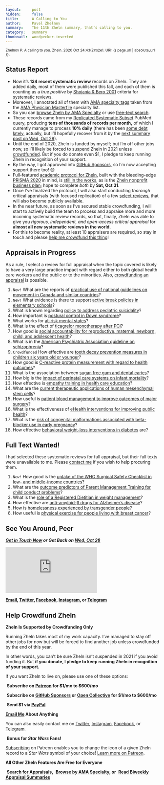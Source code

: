 ```yaml
---
layout:     post
hidden:     false
title:      A Calling to You
author:     Pavel Zhelnov
summary:    The 11th Zheln summary, that’s calling to you.
category:   summary
thumbnail:  woodpecker-inverted
---
```


<small>Zhelnov P. A calling to you. Zheln. 2020 Oct 24;43(2):s2e1. URI: {{ page.url | absolute_url }}.</small>

## Status Report

* Now it’s **134 recent systematic review** records on Zheln. They are added daily, most of them were published this fall, and each of them is counting as a _true positive_ by [Shojania & Bero 2001](https://www.researchgate.net/publication/11820967_Taking_Advantage_of_the_Explosion_of_Systematic_Reviews_An_Efficient_MEDLINE_Search_Strategy) criteria for systematic reviews.
* Moreover, I annotated all of them with [AMA specialty tags](https://github.com/p1m-ortho/qs-global-ortho-search-queries/blob/1c90dfbbbbb9f85603f2686d1132039922dad874/zheln/zheln_ama_specialty_tags.csv) taken from the [AMA Physician Masterfile](https://www.ama-assn.org/practice-management/masterfile/ama-physician-masterfile) specialty list.  
* So you can [browse Zheln by AMA Specialty](/browse/) or use [free-text search](/search/).
* These records came from my [Replicated Systematic Subset](https://github.com/p1m-ortho/qs-global-ortho-search-queries/blob/00eae711e5b5c09b9b4181688f9a6191e42cb720/README.md#pubmed-search) PubMed query, producing **tens of thousands of records per month,** of which I currently manage to process **10% daily** (there has been [some debt lately](https://github.com/drzhelnov/zheln.github.io/projects/1), actually, but I’ll hopefully recover from it by the [next summary post on Wed, Oct 28](https://github.com/drzhelnov/zheln.github.io/milestone/30)).
* Until the end of 2020, Zheln is funded by myself; but I’m off other jobs now, so I’ll likely be forced to suspend Zheln in 2021 unless [crowdfunded](#help-crowdfund-zheln). But if you do donate even $1, I pledge to keep running Zheln in recognition of your support.
* By the way, I got approved into <i class="fab fa-github-alt"></i> [GitHub Sponsors](https://github.com/sponsors/drzhelnov), so I’m now accepting support there too! 😊
* Full-featured [academic protocol for Zheln](https://github.com/drzhelnov/zheln.github.io/projects/2), built with the bleeding-edge [PRISMA 2020](https://doi.org/10.31222/osf.io/v7gm2) in mind, is [still in the works](https://github.com/drzhelnov/zheln.github.io/projects/2), as is the [Zheln nonprofit business plan](https://github.com/drzhelnov/zheln.github.io/projects/4); hope to complete _both_ by **Sat, Oct 31.**
* Once I’ve finalized the protocol, I will also start conducting _thorough_ critical appraisals (with focused replication) of a few [select reviews](#appraisals-in-progress), that will also become publicly available.
* In the near future, as soon as I’ve secured stable crowdfunding, I will start to actively build the team to process and appraise more and more incoming systematic review records, so that, finally, Zheln was able to give you _rigorous, independent, and open-access critical appraisal_ for **almost all new systematic reviews in the world.**
* For this to become reality, at least 10 appraisers are required, so stay in touch and please [help me crowdfund this thing](#help-crowdfund-zheln)!

## Appraisals in Progress

As a rule, I select a review for full appraisal when the topic covered is likely to have a very large practice impact with regard either to both global health care workers and the public or to the minorities. Also, [crowdfunding an appraisal](#help-crowdfund-zheln) is possible.

1. `New!` What are the reports of [practical use of national guidelines on movement in Canada and similar countries](https://zheln.com/record/2020/10/16/357/)?
2. `New!` What evidence is there to support [active break policies in elementary schools](https://zheln.com/record/2020/10/16/425/)?
3. What is known regarding [policy to address pediatric suicidality](https://zheln.com/record/2020/10/19/267/)?
4. How important is [postural control in Down syndrome](https://zheln.com/record/2020/10/14/28/)?
5. What works for [at-risk mental states](https://zheln.com/record/2020/10/14/87/)?
6. What is the effect of [ticagrelor monotherapy after PCI](https://zheln.com/record/2020/10/09/15/)?
7. How good is [social accountability for reproductive, maternal, newborn, child, and adolescent health](https://zheln.com/record/2020/10/09/17/)?
8. What is in the [American Psychiatric Association guideline on schizophrenia](https://zheln.com/record/2020/10/09/302/)?
9. `Crowdfunded` How effective are [tooth decay prevention measures in children six years old or younger](https://zheln.com/record/2020/09/27/19/)?
10. How good is [C-reactive protein measurement with regard to health outcomes](https://zheln.com/record/2020/09/27/10/)?
11. What is the association between [sugar-free gum and dental caries](https://zheln.com/record/2020/09/27/21/)?
12. How big is the [impact of perinatal care systems on infant mortality](https://zheln.com/record/2020/09/27/36/)?
13. How effective is [empathy training in health care education](https://zheln.com/record/2020/09/27/37/)?
14. What are the [current therapeutic applications of human mesenchymal stem cells](https://zheln.com/record/2020/09/27/45/)?
15. How useful is [patient blood management to improve outcomes of major surgery](https://zheln.com/record/2020/09/27/46/)?
16. What is the effectiveness of [eHealth interventions for improving public health](https://zheln.com/record/2020/10/02/345/)?
17. What is the [risk of congenital malformations associated with beta-blocker use in early pregnancy](/record/2020/09/27/6/)?
18. How effective [behavioral weight-loss interventions in diabetes](/record/2020/09/02/1/) are?

## Full Text Wanted!

I had selected these systematic reviews for full appraisal, but their full texts were unavailable to me. Please [contact me](#see-you-around-peer) if you wish to help procuring them.

1. `New!` How good is the [uptake of the WHO Surgical Safety Checklist in low- and middle-income countries](https://zheln.com/record/2020/10/16/49/)?
2. What are the [outcome predictors of Parent Management Training for child conduct problems](https://zheln.com/record/2020/10/19/44/)?
3. What is the [role of a Registered Dietitian in weight management](https://zheln.com/record/2020/10/19/210/)?
4. How effective are [anti-amyloid-β drugs for Alzheimer’s disease](https://zheln.com/record/2020/10/14/116/)?
5. How is [homelessness experienced by transgender people](https://zheln.com/record/2020/09/27/7/)?
6. How useful is [physical exercise for people living with breast cancer](https://zheln.com/record/2020/09/27/47/)?

## See You Around, Peer

<i class="far fa-comments"></i> _**[Get in Touch Now](https://twitter.com/drzhelnov) or Get Back on [Wed, Oct 28](https://github.com/drzhelnov/zheln.github.io/milestone/30)**_

<div class="video-container"><iframe src="https://www.youtube.com/embed/1vcZ_xTLiVI" frameborder="0" allow="accelerometer; autoplay; clipboard-write; encrypted-media; gyroscope; picture-in-picture" allowfullscreen></iframe></div>

**[Email](mailto:pavel@zheln.com), [Twitter](https://twitter.com/drzhelnov), [Facebook](https://facebook.com/drzhelnov), [Instagram](https://instagram.com/igzheln), or [Telegram](https://t.me/drzhelnov)**

## Help Crowdfund Zheln

**Zheln Is Supported by Crowdfunding Only**

Running Zheln takes most of my work capacity. I’ve managed to stay off other jobs for now but will be forced to find another job unless crowdfunded by the end of this year.

In other words, you can’t be sure Zheln isn’t suspended in 2021 if you avoid funding it. But **if you donate, I pledge to keep running Zheln in recognition of your support.**

If you want Zheln to live on, please use one of these options:

<i class="fab fa-patreon"></i>&nbsp;**Subscribe on [Patreon](https://patreon.com/zheln) for $1/mo to $600/mo**

<i class="fab fa-github-alt"></i>&nbsp;**Subscribe on [GitHub Sponsors](https://patreon.com/zheln) or [Open Collective](https://opencollective.com/zheln) for $1/mo to $600/mo**

<i class="fab fa-cc-paypal"></i>&nbsp;**Send $1 via [PayPal](https://paypal.me/pjelnov)**

<i class="fas fa-envelope"></i> **[Email Me](mailto:pavel@zheln.com) About Anything**

You can also easily contact me on [Twitter](https://twitter.com/drzhelnov), [Instagram](https://instagram.com/igzheln), [Facebook](https://facebook.com/drzhelnov), or [Telegram](https://t.me/drzhelnov).

<i class="far fa-grin-alt"></i>&nbsp;**Bonus for _Star Wars_ Fans!**

[Subscribing](https://patreon.com/zheln) on Patreon enables you to change the icon of a given Zheln record to a _Star Wars_ symbol of your choice! [Learn more on Patreon](https://patreon.com/zheln).

**All Other Zheln Features Are Free for Everyone**

<i class="fa fa-search"></i>&nbsp;**[Search for Appraisals](https://zheln.com/search),** <i class="fas fa-user-md"></i>&nbsp;**[Browse by AMA Specialty](https://zheln.com/browse), or** <i class="fa fa-home"></i>&nbsp;**[Read Biweekly Appraisal Summaries](https://zheln.com)**
